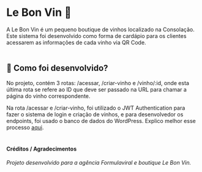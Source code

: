 # Le Bon Vin 🍷
A Le Bon Vin é um pequeno boutique de vinhos localizado na Consolação. Este sistema foi desenvolvido como forma de cardápio para os clientes acessarem as informações de cada vinho via QR Code.
<br>
<br>

## 🍾 Como foi desenvolvido?
No projeto, contém 3 rotas: /acessar, /criar-vinho e /vinho/:id, onde esta última rota se refere ao ID que deve ser passado na URL para chamar a página do vinho correspondente.

Na rota /acessar e /criar-vinho, foi utilizado o JWT Authentication para fazer o sistema de login e criação de vinhos, e para desenvolvedor os endpoints, foi usado o banco de dados do WordPress. Explico melhor esse processo [aqui](https://github.com/feliphepaz/leBonVinAPI).

#
#### Créditos / Agradecimentos
_Projeto desenvolvido para a agência Formulaviral e boutique Le Bon Vin._

